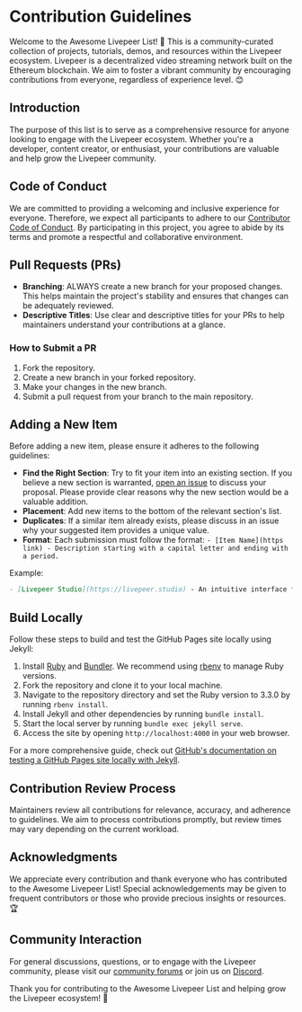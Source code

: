 # Contribution Guidelines

Welcome to the Awesome Livepeer List! 👋 This is a community-curated collection of projects, tutorials, demos, and resources within the Livepeer ecosystem. Livepeer is a decentralized video streaming network built on the Ethereum blockchain. We aim to foster a vibrant community by encouraging contributions from everyone, regardless of experience level. 😊

## Introduction

The purpose of this list is to serve as a comprehensive resource for anyone looking to engage with the Livepeer ecosystem. Whether you're a developer, content creator, or enthusiast, your contributions are valuable and help grow the Livepeer community.

## Code of Conduct

We are committed to providing a welcoming and inclusive experience for everyone. Therefore, we expect all participants to adhere to our [Contributor Code of Conduct](code_of_conduct.md). By participating in this project, you agree to abide by its terms and promote a respectful and collaborative environment.

## Pull Requests (PRs)

- **Branching**: ALWAYS create a new branch for your proposed changes. This helps maintain the project's stability and ensures that changes can be adequately reviewed.
- **Descriptive Titles**: Use clear and descriptive titles for your PRs to help maintainers understand your contributions at a glance.

### How to Submit a PR

1. Fork the repository.
2. Create a new branch in your forked repository.
3. Make your changes in the new branch.
4. Submit a pull request from your branch to the main repository.

## Adding a New Item

Before adding a new item, please ensure it adheres to the following guidelines:

- **Find the Right Section**: Try to fit your item into an existing section. If you believe a new section is warranted, [open an issue](https://github.com/rickstaa/awesome-livepeer/issues/new) to discuss your proposal. Please provide clear reasons why the new section would be a valuable addition.
- **Placement**: Add new items to the bottom of the relevant section's list.
- **Duplicates**: If a similar item already exists, please discuss in an issue why your suggested item provides a unique value.
- **Format**: Each submission must follow the format: `- [Item Name](https link) - Description starting with a capital letter and ending with a period.`

Example:

```markdown
- [Livepeer Studio](https://livepeer.studio) - An intuitive interface for live video streaming on the Livepeer network.
```

## Build Locally

Follow these steps to build and test the GitHub Pages site locally using Jekyll:

1. Install [Ruby](https://www.ruby-lang.org/en/documentation/installation/) and [Bundler](https://bundler.io/guides/getting_started.html). We recommend using [rbenv](https://github.com/rbenv/rbenv) to manage Ruby versions.
2. Fork the repository and clone it to your local machine.
3. Navigate to the repository directory and set the Ruby version to 3.3.0 by running `rbenv install`.
4. Install Jekyll and other dependencies by running `bundle install`.
5. Start the local server by running `bundle exec jekyll serve`.
6. Access the site by opening `http://localhost:4000` in your web browser.

For a more comprehensive guide, check out [GitHub's documentation on testing a GitHub Pages site locally with Jekyll](https://docs.github.com/en/pages/setting-up-a-github-pages-site-with-jekyll/testing-your-github-pages-site-locally-with-jekyll).

## Contribution Review Process

Maintainers review all contributions for relevance, accuracy, and adherence to guidelines. We aim to process contributions promptly, but review times may vary depending on the current workload.

## Acknowledgments

We appreciate every contribution and thank everyone who has contributed to the Awesome Livepeer List! Special acknowledgements may be given to frequent contributors or those who provide precious insights or resources. 🏆

## Community Interaction

For general discussions, questions, or to engage with the Livepeer community, please visit our [community forums](https://forum.livepeer.org) or join us on [Discord](https://discord.livepeer.org).

Thank you for contributing to the Awesome Livepeer List and helping grow the Livepeer ecosystem! 🙏
